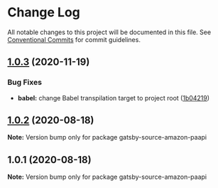 # Change Log

All notable changes to this project will be documented in this file.
See [Conventional Commits](https://conventionalcommits.org) for commit guidelines.

## [1.0.3](https://github.com/let00/gatsby-source-amazon-paapi/compare/v1.0.2...v1.0.3) (2020-11-19)


### Bug Fixes

* **babel:** change Babel transpilation target to project root ([1b04219](https://github.com/let00/gatsby-source-amazon-paapi/commit/1b04219ca9089a0cef9ab4168601ba7aca90f5e0))





## [1.0.2](https://github.com/let00/gatsby-source-amazon-paapi/compare/v1.0.1...v1.0.2) (2020-08-18)

**Note:** Version bump only for package gatsby-source-amazon-paapi





## 1.0.1 (2020-08-18)

**Note:** Version bump only for package gatsby-source-amazon-paapi
